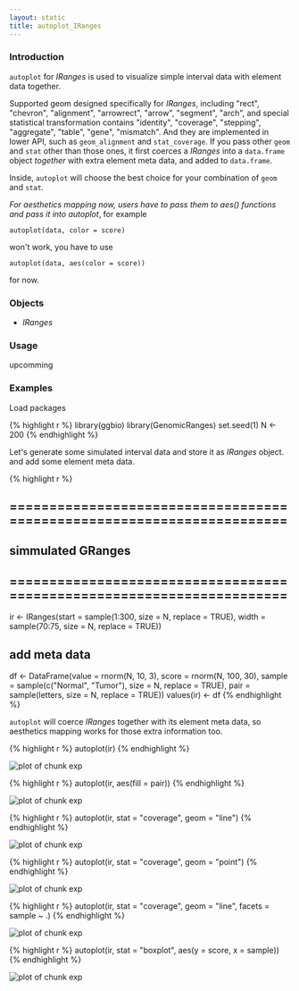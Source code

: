 ```yaml
---
layout: static
title: autoplot_IRanges
---
```





### Introduction

`autoplot` for *IRanges* is used to visualize simple interval data with element
data together.

Supported geom designed specifically for *IRanges*, including "rect", "chevron",
"alignment", "arrowrect", "arrow", "segment", "arch", and special statistical
transformation contains "identity", "coverage", "stepping", "aggregate",
"table", "gene", "mismatch". And they are implemented in lower API, such as
`geom_alignment` and `stat_coverage`. If you pass other `geom` and `stat` other
than those ones, it first coerces a *IRanges* into a `data.frame` object
*together* with extra element meta data, and added to `data.frame`.


Inside, `autoplot` will choose the best choice for your combination of `geom`
and `stat`.

_For aesthetics mapping now, users have to pass them to aes() functions and
pass it into autoplot_, for example
    
	autoplot(data, color = score)
	
won't work, you have to use 

    autoplot(data, aes(color = score))
	
for now.	

### Objects
  * *IRanges*
  
### Usage
  upcomming

### Examples
Load packages


{% highlight r %}
library(ggbio)
library(GenomicRanges)
set.seed(1)
N <- 200
{% endhighlight %}



  
Let's generate some simulated interval data and store it as *IRanges*
object. and add some element meta data.


{% highlight r %}
## ======================================================================
## simmulated GRanges
## ======================================================================
ir <- IRanges(start = sample(1:300, size = N, replace = TRUE), width = sample(70:75, 
    size = N, replace = TRUE))
## add meta data
df <- DataFrame(value = rnorm(N, 10, 3), score = rnorm(N, 100, 30), 
    sample = sample(c("Normal", "Tumor"), size = N, replace = TRUE), pair = sample(letters, 
        size = N, replace = TRUE))
values(ir) <- df
{% endhighlight %}




`autoplot` will coerce *IRanges* together with its element meta data, so
aesthetics mapping works for those extra information too.


{% highlight r %}
autoplot(ir)
{% endhighlight %}

![plot of chunk exp](autoplot_IRanges-exp1.png) 

{% highlight r %}
autoplot(ir, aes(fill = pair))
{% endhighlight %}

![plot of chunk exp](autoplot_IRanges-exp2.png) 

{% highlight r %}
autoplot(ir, stat = "coverage", geom = "line")
{% endhighlight %}

![plot of chunk exp](autoplot_IRanges-exp3.png) 

{% highlight r %}
autoplot(ir, stat = "coverage", geom = "point")
{% endhighlight %}

![plot of chunk exp](autoplot_IRanges-exp4.png) 

{% highlight r %}
autoplot(ir, stat = "coverage", geom = "line", facets = sample ~ 
    .)
{% endhighlight %}

![plot of chunk exp](autoplot_IRanges-exp5.png) 

{% highlight r %}
autoplot(ir, stat = "boxplot", aes(y = score, x = sample))
{% endhighlight %}

![plot of chunk exp](autoplot_IRanges-exp6.png) 


